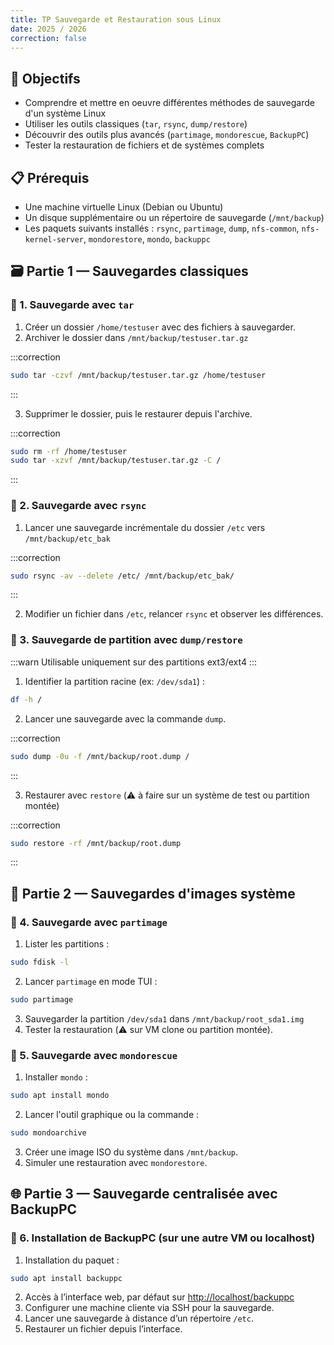 ```yaml
---
title: TP Sauvegarde et Restauration sous Linux
date: 2025 / 2026
correction: false
---
```


## 🎯 Objectifs

- Comprendre et mettre en oeuvre différentes méthodes de sauvegarde d'un système Linux
- Utiliser les outils classiques (`tar`, `rsync`, `dump/restore`)
- Découvrir des outils plus avancés (`partimage`, `mondorescue`, `BackupPC`)
- Tester la restauration de fichiers et de systèmes complets

## 📋 Prérequis

- Une machine virtuelle Linux (Debian ou Ubuntu)
- Un disque supplémentaire ou un répertoire de sauvegarde (`/mnt/backup`)
- Les paquets suivants installés : `rsync`, `partimage`, `dump`, `nfs-common`, `nfs-kernel-server`, `mondorestore`, `mondo`, `backuppc`

## 🗃️ Partie 1 — Sauvegardes classiques

### 🔹 1. Sauvegarde avec `tar`

1. Créer un dossier `/home/testuser` avec des fichiers à sauvegarder.
2. Archiver le dossier dans `/mnt/backup/testuser.tar.gz`

:::correction
```sh
sudo tar -czvf /mnt/backup/testuser.tar.gz /home/testuser
````
:::

3. Supprimer le dossier, puis le restaurer depuis l'archive.

:::correction
```sh
sudo rm -rf /home/testuser
sudo tar -xzvf /mnt/backup/testuser.tar.gz -C /
```
:::

### 🔹 2. Sauvegarde avec `rsync`

1. Lancer une sauvegarde incrémentale du dossier `/etc` vers `/mnt/backup/etc_bak`

:::correction
```sh
sudo rsync -av --delete /etc/ /mnt/backup/etc_bak/
```
:::

2. Modifier un fichier dans `/etc`, relancer `rsync` et observer les différences.

### 🔹 3. Sauvegarde de partition avec `dump/restore`

:::warn
Utilisable uniquement sur des partitions ext3/ext4
:::

1. Identifier la partition racine (ex: `/dev/sda1`) :

```sh
df -h /
```

2. Lancer une sauvegarde avec la commande `dump`.

:::correction
```sh
sudo dump -0u -f /mnt/backup/root.dump /
```
:::

3. Restaurer avec `restore` (⚠️ à faire sur un système de test ou partition montée)

:::correction
```sh
sudo restore -rf /mnt/backup/root.dump
```
:::

## 💾 Partie 2 — Sauvegardes d'images système

### 🔹 4. Sauvegarde avec `partimage`

1. Lister les partitions :

```sh
sudo fdisk -l
```

2. Lancer `partimage` en mode TUI :

```sh
sudo partimage
```

3. Sauvegarder la partition `/dev/sda1` dans `/mnt/backup/root_sda1.img`
4. Tester la restauration (⚠️ sur VM clone ou partition montée).

### 🔹 5. Sauvegarde avec `mondorescue`

1. Installer `mondo` :

```sh
sudo apt install mondo
```

2. Lancer l'outil graphique ou la commande :

```sh
sudo mondoarchive
```

3. Créer une image ISO du système dans `/mnt/backup`.
4. Simuler une restauration avec `mondorestore`.

## 🌐 Partie 3 — Sauvegarde centralisée avec BackupPC

### 🔹 6. Installation de BackupPC (sur une autre VM ou localhost)

1. Installation du paquet :

```sh
sudo apt install backuppc
```

2. Accès à l’interface web, par défaut sur <http://localhost/backuppc>
3. Configurer une machine cliente via SSH pour la sauvegarde.
4. Lancer une sauvegarde à distance d’un répertoire `/etc`.
5. Restaurer un fichier depuis l’interface.

